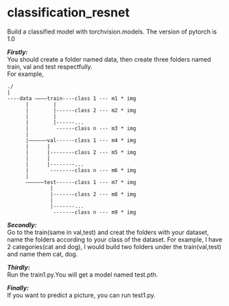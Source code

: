 # classification_resnet
Build a classified model with torchvision.models. The version of pytorch is 1.0
                                                                                                                                            
***Firstly:***                                                                                                                                                                      
You should create a folder named data,     then create three folders named train, val and test respectfully.     
For example,                                                                       
	
	./                                                                                                                                           
	|                                                                                                                                       
	----data ————train----class 1 --- m1 * img                                                                                                                                     
	      |        |                                                                                                                                       
	      |        |------class 2 --- m2 * img                                                                                                                                     
	      |        |                                                                                                                                      
	      |        |------...                                                                                                                                      
	      |         ------class n --- m3 * img                                                                                                                                     
	      |                                                                                                                                      
	      |——————val------class 1 --- m4 * img                                                                                                                                      
	      |      |                                                                                                                                       
	      |      |--------class 2 --- m5 * img                                                                                                                                      
	      |      |                                                                                                                                      
	      |      |--------...                                                                                                                                      
	      |       --------class n --- m6 * img                                                                                                                                      
	      |                                                                                                                                      
 	      ——————test------class 1 --- m7 * img                                                                                                                                      
 	              |                                                                                                                                       
	              |-------class 2 --- m8 * img                                                                                                                                      
	              |                                                                                                                                      
	              |-------...                                                                                                                                      
	               -------class n --- m9 * img                                                                                                                                      
                                                                                                                                      

***Secondly:***                                                                                                                                                          
Go to the train(same in val,test) and creat the folders with your dataset, name the folders according to your class of the dataset. 
For example, I have 2 categories(cat and dog), I would build two folders under the train(val,test) and name them cat, dog.                    
                                                                                                                                          
***Thirdly:***                                                                                                                                         
Run the train1.py.You will get a model named test.pth.                    
                                                                                                                                        
***Finally:***                                                                                                                                     
If you want to predict a picture, you can run test1.py.               
